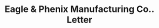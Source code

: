---
doi: 10.7916/D8DN5H29
date_other: '1870'
date_other_textual: 1870-1879
form: correspondence
genre:
- Letters (correspondence)
name:
- Eagle & Phenix Manufacturing Co.
object_in_context_url: https://biggert.cul.columbia.edu/items/view/ave_biggert_00117
subject_hierarchical_geographic:
- Columbus, Georgia, United States
subject_name:
- Eagle & Phenix Manufacturing Co.
title: Eagle & Phenix Manufacturing Co.. Letter
sort_title: Eagle & Phenix Manufacturing Co.. Letter
call_number: ave_biggert_00117
coordinates:
- 32.492222222222225,-84.94027777777778
pid: ave_biggert_00117
identifiers: ave_biggert_00117
thumbnail: https://derivativo-1.library.columbia.edu/iiif/2/ldpd:343054/full/!256,256/0/native.jpg
permalink: "/biggert/ave_biggert_00117/"
layout: iiif-image-page
---